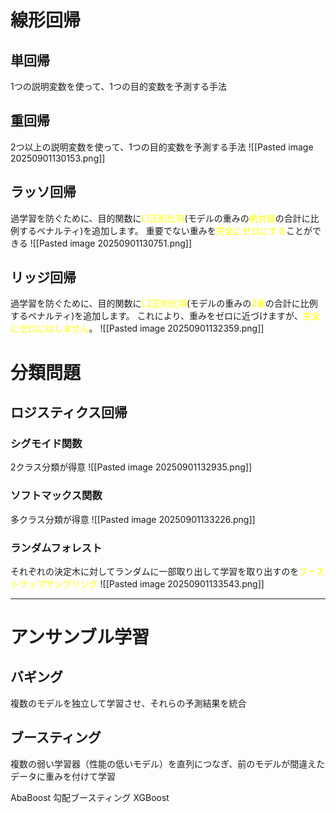 # 線形回帰
## 単回帰
1つの説明変数を使って、1つの目的変数を予測する手法
## 重回帰
2つ以上の説明変数を使って、1つの目的変数を予測する手法
![[Pasted image 20250901130153.png]]
## ラッソ回帰
過学習を防ぐために、目的関数に<font color="#ffff00">L1正則化項</font>(モデルの重みの<font color="#ffff00">絶対値</font>の合計に比例するペナルティ)を追加します。
重要でない重みを<font color="#ffff00">完全にゼロにする</font>ことができる
![[Pasted image 20250901130751.png]]
## リッジ回帰
過学習を防ぐために、目的関数に<font color="#ffff00">L2正則化項</font>(モデルの重みの<font color="#ffff00">2乗</font>の合計に比例するペナルティ)を追加します。
これにより、重みをゼロに近づけますが、<font color="#ffff00">完全にゼロにはしません</font>。
![[Pasted image 20250901132359.png]]

# 分類問題
## ロジスティクス回帰
### シグモイド関数
2クラス分類が得意
![[Pasted image 20250901132935.png]]
### ソフトマックス関数
多クラス分類が得意
![[Pasted image 20250901133226.png]]
### ランダムフォレスト
それぞれの決定木に対してランダムに一部取り出して学習を取り出すのを<font color="#ffff00">ブーストラップサンプリング</font>
![[Pasted image 20250901133543.png]]

---
# アンサンブル学習
## バギング
複数のモデルを独立して学習させ、それらの予測結果を統合
## ブースティング
複数の弱い学習器（性能の低いモデル）を直列につなぎ、前のモデルが間違えたデータに重みを付けて学習

AbaBoost
勾配ブースティング
XGBoost